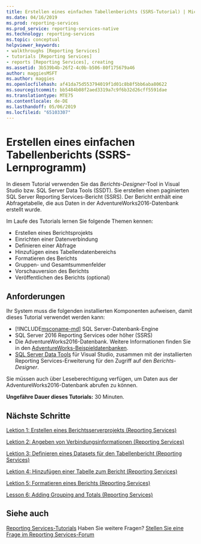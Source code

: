 ```yaml
---
title: Erstellen eines einfachen Tabellenberichts (SSRS-Tutorial) | Microsoft-Dokumentation
ms.date: 04/16/2019
ms.prod: reporting-services
ms.prod_service: reporting-services-native
ms.technology: reporting-services
ms.topic: conceptual
helpviewer_keywords:
- walkthroughs [Reporting Services]
- tutorials [Reporting Services]
- reports [Reporting Services], creating
ms.assetid: 3b539b4b-26f2-4c0b-b506-80f175679a46
author: maggiesMSFT
ms.author: maggies
ms.openlocfilehash: af41da75d553794019f1d01c8b8f5bb6aba80622
ms.sourcegitcommit: bb5484b08f2aed3319a7c9f6b32d26cff5591dae
ms.translationtype: MTE75
ms.contentlocale: de-DE
ms.lasthandoff: 05/06/2019
ms.locfileid: "65103307"
---
```

# <a name="create-a-basic-table-report-ssrs-tutorial"></a>Erstellen eines einfachen Tabellenberichts (SSRS-Lernprogramm)

In diesem Tutorial verwenden Sie das *Berichts-Designer*-Tool in Visual Studio bzw. SQL Server Data Tools (SSDT). Sie erstellen einen paginierten SQL Server Reporting Services-Bericht (SSRS). Der Bericht enthält eine Abfragetabelle, die aus Daten in der AdventureWorks2016-Datenbank erstellt wurde.

Im Laufe des Tutorials lernen Sie folgende Themen kennen:
  
- Erstellen eines Berichtsprojekts
- Einrichten einer Datenverbindung
- Definieren einer Abfrage
- Hinzufügen eines Tabellendatenbereichs
- Formatieren des Berichts
- Gruppen- und Gesamtsummenfelder
- Vorschauversion des Berichts
- Veröffentlichen des Berichts (optional)

## <a name="requirements"></a>Anforderungen

Ihr System muss die folgenden installierten Komponenten aufweisen, damit dieses Tutorial verwendet werden kann:

- [!INCLUDE[msconame-md](../includes/msconame-md.md)] SQL Server-Datenbank-Engine  
- SQL Server 2016 Reporting Services oder höher (SSRS)
- Die AdventureWorks2016-Datenbank.  Weitere Informationen finden Sie in den [AdventureWorks-Beispieldatenbanken](https://github.com/Microsoft/sql-server-samples/releases).
- [SQL Server Data Tools](../ssdt/download-sql-server-data-tools-ssdt.md) für Visual Studio, zusammen mit der installierten Reporting Services-Erweiterung für den Zugriff auf den *Berichts-Designer*.
  
Sie müssen auch über Leseberechtigung verfügen, um Daten aus der AdventureWorks2016-Datenbank abrufen zu können.

**Ungefähre Dauer dieses Tutorials:** 30 Minuten.

## <a name="next-steps"></a>Nächste Schritte

[Lektion 1: Erstellen eines Berichtsserverprojekts &#40;Reporting Services&#41;](lesson-1-creating-a-report-server-project-reporting-services.md)

[Lektion 2: Angeben von Verbindungsinformationen &#40;Reporting Services&#41;](lesson-2-specifying-connection-information-reporting-services.md)

[Lektion 3: Definieren eines Datasets für den Tabellenbericht &#40;Reporting Services&#41;](lesson-3-defining-a-dataset-for-the-table-report-reporting-services.md)

[Lektion 4: Hinzufügen einer Tabelle zum Bericht &#40;Reporting Services&#41;](lesson-4-adding-a-table-to-the-report-reporting-services.md)

[Lektion 5: Formatieren eines Berichts &#40;Reporting Services&#41;](lesson-5-formatting-a-report-reporting-services.md)

[Lesson 6: Adding Grouping and Totals &#40;Reporting Services&#41;](lesson-6-adding-grouping-and-totals-reporting-services.md)

## <a name="see-also"></a>Siehe auch

[Reporting Services-Tutorials](reporting-services-tutorials-ssrs.md) Haben Sie weitere Fragen? [Stellen Sie eine Frage im Reporting Services-Forum](https://go.microsoft.com/fwlink/?LinkId=620231)
